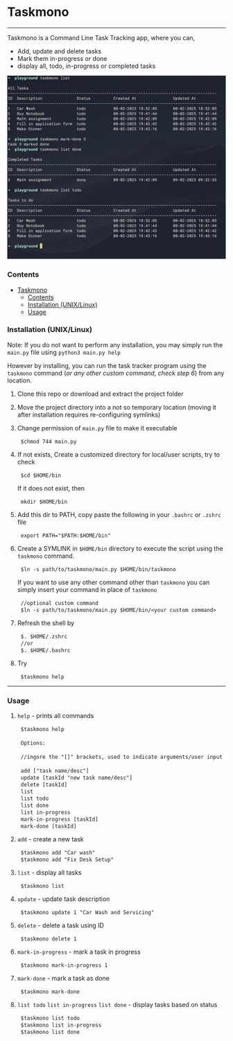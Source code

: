 # Taskmono 

---

Taskmono is a Command Line Task Tracking app, where you can,

- Add, update and delete tasks
- Mark them in-progress or done
- display all, todo, in-progress or completed tasks

![Taskmono_demo](./static/demo/taskmono_demo.png)


### Contents

- [Taskmono](#taskmono)
    - [Contents](#contents)
    - [Installation (UNIX/Linux)](#installation-unixlinux)
    - [Usage](#usage)

### Installation (UNIX/Linux)


Note:  If you do not want to perform any installation, you may simply run the `main.py` file using `python3 main.py help`

However by installing, you can run the task tracker program using the `taskmono` command (*or any other custom command, check step 6*) from any location.

1. Clone this repo or download and extract the project folder 
2. Move the project directory into a not so temporary location (moving it after installation requires re-configuring symlinks)
3. Change permission of `main.py` file to make it executable
        
        $chmod 744 main.py

4. If not exists, Create a customized directory for local/user scripts, try to check

        $cd $HOME/bin
    
    If it does not exist, then

        mkdir $HOME/bin

5. Add this dir to PATH, copy paste the following in your `.bashrc` or `.zshrc` file

        export PATH="$PATH:$HOME/bin"

6. Create a SYMLINK in `$HOME/bin` directory to execute the script using the `taskmono` command.

        $ln -s path/to/taskmono/main.py $HOME/bin/taskmono

    If you want to use any other command other than `taskmono` you can simply insert your command in place of `taskmono`

        //optional custom command
        $ln -s path/to/taskmono/main.py $HOME/bin/<your custom command>


7. Refresh the shell by

        $. $HOME/.zshrc
        //or
        $. $HOME/.bashrc

8. Try
        
        $taskmono help

---
### Usage

1. `help` - prints all commands

		$taskmono help
		
		Options:
		
	    //ingore the "[]" brackets, used to indicate arguments/user input
	
	    add ["task name/desc"]
	    update [taskId "new task name/desc"]
	    delete [taskId]
	    list
	    list todo
	    list done 
	    list in-progress
	    mark-in-progress [taskId]
	    mark-done [taskId]

2. `add` - create a new task

        $taskmono add "Car wash"
        $taskmono add "Fix Desk Setup"
		
3. `list` - display all tasks

		$taskmono list

4. `update` - update task description

        $taskmono update 1 "Car Wash and Servicing"

5. `delete` - delete a task using ID

        $taskmono delete 1 

6. `mark-in-progress` - mark a task in progress

        $taskmono mark-in-progress 1

7. `mark-done` - mark a task as done

        $taskmono mark-done

8. `list todo` `list in-progress` `list done` - display tasks based on status

        $taskmono list todo
        $taskmono list in-progress
        $taskmono list done

